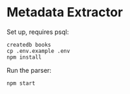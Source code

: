 # Metadata Extractor

Set up, requires psql:

```
createdb books
cp .env.example .env
npm install
```

Run the parser:

```
npm start
```

